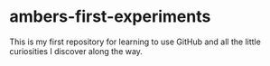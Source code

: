 # ambers-first-experiments
This is my first repository for learning to use GitHub and all the little curiosities I discover along the way.
